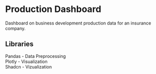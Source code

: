 # Production Dashboard
Dashboard on business development production data for an insurance company.

## Libraries
Pandas - Data Preprocessing<br>
Plotly - Visualization<br>
Shadcn - Vizualization


